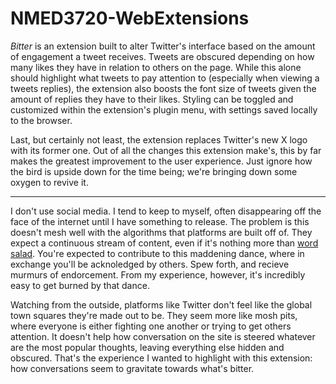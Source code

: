 # NMED3720-WebExtensions

*Bitter* is an extension built to alter Twitter's interface based on the amount of engagement a tweet receives. Tweets are obscured depending on how many likes they have in relation to others on the page. While this alone should highlight what tweets to pay attention to (especially when viewing a tweets replies), the extension also boosts the font size of tweets given the amount of replies they have to their likes. Styling can be toggled and customized within the extension's plugin menu, with settings saved locally to the browser.

Last, but certainly not least, the extension replaces Twitter's new X logo with its former one. Out of all the changes this extension make's, this by far makes the greatest improvement to the user experience. Just ignore how the bird is upside down for the time being; we're bringing down some oxygen to revive it.

---

I don't use social media. I tend to keep to myself, often disappearing off the face of the internet until I have something to release. The problem is this doesn't mesh well with the algorithms that platforms are built off of. They expect a continuous stream of content, even if it's nothing more than [word salad](https://personmeetup.github.io/NMED4520-FontAnimation/). You're expected to contribute to this maddening dance, where in exchange you'll be acknoledged by others. Spew forth, and recieve murmurs of endorcement. From my experience, however, it's incredibly easy to get burned by that dance. 

Watching from the outside, platforms like Twitter don't feel like the global town squares they're made out to be. They seem more like mosh pits, where everyone is either fighting one another or trying to get others attention. It doesn't help how conversation on the site is steered whatever are the most popular thoughts, leaving everything else hidden and obscured. That's the experience I wanted to highlight with this extension: how conversations seem to gravitate towards what's bitter.
